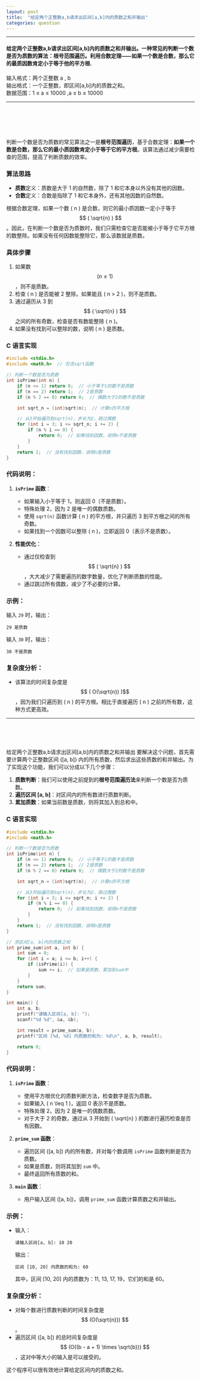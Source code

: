 ```yaml
---
layout: post
title:  "给定两个正整数a,b请求出区间[a,b]内的质数之和并输出"
categories: question
---
```


<script src="https://cdnjs.cloudflare.com/ajax/libs/core-js/3.6.5/minified.js"></script>
<script id="MathJax-script" async src="https://cdn.jsdelivr.net/npm/mathjax@3/es5/tex-mml-chtml.js"></script>

---

#### 给定两个正整数a,b请求出区间[a,b]内的质数之和并输出。⼀种常⻅的判断⼀个数是否为质数的算法：根号范围遍历。利⽤合数定理⸺如果⼀个数是合数，那么它的最质因数肯定⼩于等于他的平⽅根.  

输⼊格式：两个正整数 a , b  
输出格式：⼀个正整数，即区间[a,b]内的质数之和。  
数据范围：1 ≤ a ≤ 10000 ,a ≤ b ≤ 10000  

--- 
<BR><BR><BR><BR>

判断一个数是否为质数的常见算法之一是**根号范围遍历**，基于合数定理：**如果一个数是合数，那么它的最小质因数肯定小于等于它的平方根**。该算法通过减少需要检查的范围，提高了判断质数的效率。

### 算法思路
- **质数**定义：质数是大于 1 的自然数，除了 1 和它本身以外没有其他的因数。
- **合数**定义：合数是指除了 1 和它本身外，还有其他因数的自然数。

根据合数定理，如果一个数 \( n \) 是合数，则它的最小质因数一定小于等于 $$ ( \sqrt{n} ) $$。因此，在判断一个数是否为质数时，我们只需检查它是否能被小于等于它平方根的数整除。如果没有任何因数能整除它，那么该数就是质数。

### 具体步骤
1. 如果数 $$ ( n \leq 1 ) $$，则不是质数。
2. 检查 \( n \) 是否能被 2 整除。如果能且 \( n > 2 \)，则不是质数。
3. 通过遍历从 3 到 $$ ( \sqrt{n} ) $$ 之间的所有奇数，检查是否有数能整除 \( n \)。
4. 如果没有找到可以整除的数，说明 \( n \) 是质数。

### C 语言实现
```c
#include <stdio.h>
#include <math.h>  // 包含sqrt函数

// 判断一个数是否为质数
int isPrime(int n) {
    if (n <= 1) return 0;  // 小于等于1的数不是质数
    if (n == 2) return 1;  // 2是质数
    if (n % 2 == 0) return 0;  // 偶数大于2的数不是质数

    int sqrt_n = (int)sqrt(n);  // 计算n的平方根

    // 从3开始遍历到sqrt(n)，步长为2，跳过偶数
    for (int i = 3; i <= sqrt_n; i += 2) {
        if (n % i == 0) {
            return 0;  // 如果找到因数，说明n不是质数
        }
    }
    return 1;  // 没有找到因数，说明n是质数
}

```

### 代码说明：
1. **`isPrime` 函数**：
   - 如果输入小于等于 1，则返回 0（不是质数）。
   - 特殊处理 2，因为 2 是唯一的偶数质数。
   - 使用 `sqrt(n)` 函数计算 \( n \) 的平方根，并只遍历 3 到平方根之间的所有奇数。
   - 如果找到一个因数可以整除 \( n \)，立即返回 0（表示不是质数）。

2. **性能优化**：
   - 通过仅检查到 $$ ( \sqrt{n} ) $$，大大减少了需要遍历的数字数量，优化了判断质数的性能。
   - 通过跳过所有偶数，减少了不必要的计算。

### 示例：
输入 `29` 时，输出：
```
29 是质数
```

输入 `30` 时，输出：
```
30 不是质数
```

### 复杂度分析：
- 该算法的时间复杂度是 $$ ( O(\sqrt{n}) )$$，因为我们只遍历到 \( n \) 的平方根。相比于直接遍历 \( n \) 之前的所有数，这种方式更高效。

---

<BR><BR><BR>

给定两个正整数a,b请求出区间[a,b]内的质数之和并输出
要解决这个问题，首先需要计算两个正整数区间 \([a, b]\) 内的所有质数，然后求出这些质数的和并输出。为了实现这个功能，我们可以分成以下几个步骤：

1. **质数判断**：我们可以使用之前提到的**根号范围遍历法**来判断一个数是否为质数。
2. **遍历区间 [a, b]**：对区间内的所有数进行质数判断。
3. **累加质数**：如果当前数是质数，则将其加入到总和中。

### C 语言实现

```c
#include <stdio.h>
#include <math.h>

// 判断一个数是否为质数
int isPrime(int n) {
    if (n <= 1) return 0;  // 小于等于1的数不是质数
    if (n == 2) return 1;  // 2是质数
    if (n % 2 == 0) return 0;  // 偶数大于2的数不是质数

    int sqrt_n = (int)sqrt(n);  // 计算n的平方根

    // 从3开始遍历到sqrt(n)，步长为2，跳过偶数
    for (int i = 3; i <= sqrt_n; i += 2) {
        if (n % i == 0) {
            return 0;  // 如果找到因数，说明n不是质数
        }
    }
    return 1;  // 没有找到因数，说明n是质数
}

// 求区间[a, b]内的质数之和
int prime_sum(int a, int b) {
    int sum = 0;
    for (int i = a; i <= b; i++) {
        if (isPrime(i)) {
            sum += i;  // 如果是质数，累加到sum中
        }
    }
    return sum;
}

int main() {
    int a, b;
    printf("请输入区间[a, b]: ");
    scanf("%d %d", &a, &b);

    int result = prime_sum(a, b);
    printf("区间 [%d, %d] 内质数的和为: %d\n", a, b, result);

    return 0;
}
```

### 代码说明：

1. **`isPrime` 函数**：
   - 使用平方根优化的质数判断方法，检查数字是否为质数。
   - 如果输入 \( n \leq 1 \)，返回 0 表示不是质数。
   - 特殊处理 2，因为 2 是唯一的偶数质数。
   - 对于大于 2 的奇数，通过从 3 开始到 \( \sqrt{n} \) 的数进行遍历检查是否有因数。

2. **`prime_sum` 函数**：
   - 遍历区间 \([a, b]\) 内的所有数，并对每个数调用 `isPrime` 函数判断是否为质数。
   - 如果是质数，则将其加到 `sum` 中。
   - 最终返回所有质数的和。

3. **`main` 函数**：
   - 用户输入区间 \([a, b]\)，调用 `prime_sum` 函数计算质数之和并输出。

### 示例：

- 输入：
  ```
  请输入区间[a, b]: 10 20
  ```
  输出：
  ```
  区间 [10, 20] 内质数的和为: 60
  ```

  其中，区间 [10, 20] 内的质数为：11, 13, 17, 19，它们的和是 60。

### 复杂度分析：
- 对每个数进行质数判断的时间复杂度是 $$ (O(\sqrt{n})) $$。
- 遍历区间 \([a, b]\) 的总时间复杂度是 $$ (O((b - a + 1) \times \sqrt{b})) $$，这对中等大小的输入是可以接受的。

这个程序可以很有效地计算给定区间内的质数之和。